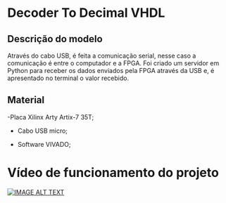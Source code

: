 # Decoder To Decimal VHDL
 
## Descrição do modelo

Através do cabo USB, é feita a comunicação serial, nesse caso a comunicação é entre o computador e a FPGA. Foi criado um servidor em Python para receber os dados enviados pela FPGA através da USB e, é apresentado no terminal o valor recebido.

## Material
-Placa Xilinx Arty Artix-7 35T;

- Cabo USB micro;

- Software VIVADO;

# Vídeo de funcionamento do projeto
[![IMAGE ALT TEXT](http://img.youtube.com/vi/NnFvCjBrwT8/0.jpg)](http://www.youtube.com/watch?v=NnFvCjBrwT8 "Video Title")
